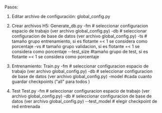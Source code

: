Pasos:

1) Editar archivo de configuración:
        global_config.py

          
3) Crear archivos H5:
       Generate_db.py
          -fm    # seleccionar configuracion espacio de trabajo (ver archivo global_config.py) 
          -db    # seleccionar configuracion de base de datos (ver archivo global_config.py)
          -ts    # tamaño grupo entrenamiento, si es flotante =< 1 se considera como porcentaje
          -vs    # tamaño grupo validacion,  si es flotante =< 1 se considera como porcentaje
          --test_size    #tamaño grupo de test,  si es flotante =< 1 se considera como porcentaje
5) Entrenamiento:
       Train.py
          -fm    # seleccionar configuracion espacio de trabajo (ver archivo global_config.py) 
          -db    # seleccionar configuracion de base de datos (ver archivo global_config.py)
         -model #cada cuanto guardar checkpoints ("all" para todos )
   
7) Test
       Test.py
           -fm    # seleccionar configuracion espacio de trabajo (ver archivo global_config.py) 
          -db    # seleccionar configuracion de base de datos (ver archivo global_config.py)
           --test_model  # elegir checkpoint de red entrenada 
   




